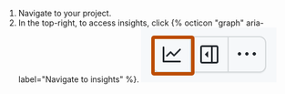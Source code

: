 1. Navigate to your project.
2. In the top-right, to access insights, click {% octicon "graph" aria-label="Navigate to insights" %}.
   ![Screenshot showing a projects menu buttons. The insights button is highlighted with an orange outline.](/assets/images/help/projects-v2/insights-button.png)
